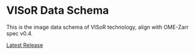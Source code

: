 # VISoR Data Schema

This is the image data schema of VISoR technology, align with OME-Zarr spec v0.4.

[Latest Release](https://visor-tech.github.io/visor-data-schema)

